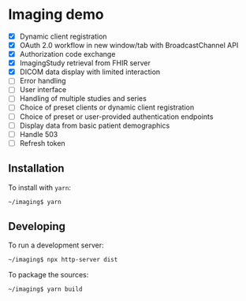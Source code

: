 # Imaging demo

- [x] Dynamic client registration
- [x] OAuth 2.0 workflow in new window/tab with BroadcastChannel API
- [x] Authorization code exchange
- [x] ImagingStudy retrieval from FHIR server
- [x] DICOM data display with limited interaction
- [ ] Error handling
- [ ] User interface
- [ ] Handling of multiple studies and series
- [ ] Choice of preset clients or dynamic client registration
- [ ] Choice of preset or user-provided authentication endpoints
- [ ] Display data from basic patient demographics
- [ ] Handle 503
- [ ] Refresh token

## Installation

To install with `yarn`:
```bash
~/imaging$ yarn
```

## Developing

To run a development server:
```bash
~/imaging$ npx http-server dist
```

To package the sources:
```bash
~/imaging$ yarn build
```
